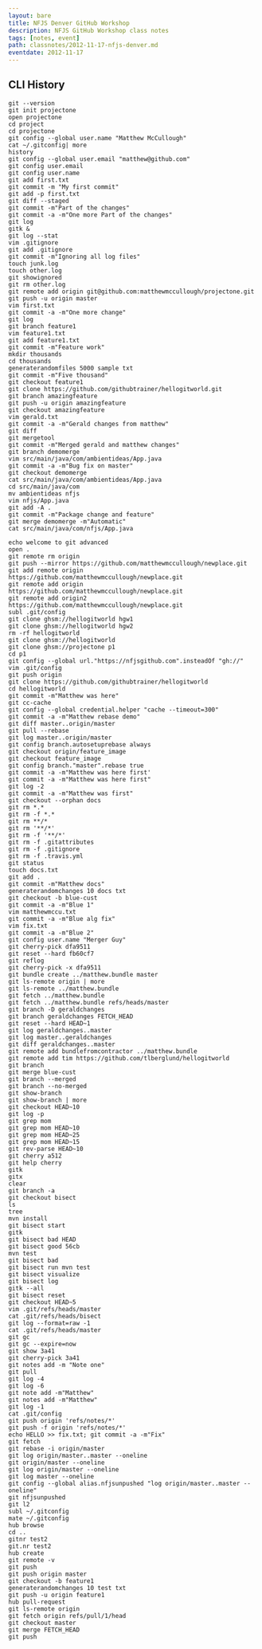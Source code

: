 ```yaml
---
layout: bare
title: NFJS Denver GitHub Workshop
description: NFJS GitHub Workshop class notes
tags: [notes, event]
path: classnotes/2012-11-17-nfjs-denver.md
eventdate: 2012-11-17
---
```


## CLI History

    git --version
    git init projectone
    open projectone
    cd project
    cd projectone
    git config --global user.name "Matthew McCullough"
    cat ~/.gitconfig| more
    history
    git config --global user.email "matthew@github.com"
    git config user.email
    git config user.name
    git add first.txt
    git commit -m "My first commit"
    git add -p first.txt
    git diff --staged
    git commit -m"Part of the changes"
    git commit -a -m"One more Part of the changes"
    git log 
    gitk &
    git log --stat
    vim .gitignore
    git add .gitignore
    git commit -m"Ignoring all log files"
    touch junk.log
    touch other.log
    git showignored
    git rm other.log
    git remote add origin git@github.com:matthewmccullough/projectone.git
    git push -u origin master
    vim first.txt
    git commit -a -m"One more change"
    git log
    git branch feature1
    vim feature1.txt
    git add feature1.txt
    git commit -m"Feature work"
    mkdir thousands
    cd thousands
    generaterandomfiles 5000 sample txt
    git commit -m"Five thousand"
    git checkout feature1
    git clone https://github.com/githubtrainer/hellogitworld.git
    git branch amazingfeature
    git push -u origin amazingfeature
    git checkout amazingfeature
    vim gerald.txt
    git commit -a -m"Gerald changes from matthew"
    git diff
    git mergetool
    git commit -m"Merged gerald and matthew changes"
    git branch demomerge
    vim src/main/java/com/ambientideas/App.java
    git commit -a -m"Bug fix on master"
    git checkout demomerge
    cat src/main/java/com/ambientideas/App.java
    cd src/main/java/com
    mv ambientideas nfjs
    vim nfjs/App.java
    git add -A .
    git commit -m"Package change and feature"
    git merge demomerge -m"Automatic"
    cat src/main/java/com/nfjs/App.java

    echo welcome to git advanced
    open .
    git remote rm origin
    git push --mirror https://github.com/matthewmccullough/newplace.git
    git add remote origin https://github.com/matthewmccullough/newplace.git
    git remote add origin https://github.com/matthewmccullough/newplace.git
    git remote add origin2 https://github.com/matthewmccullough/newplace.git
    subl .git/config
    git clone ghsm://hellogitworld hgw1
    git clone ghsm://hellogitworld hgw2
    rm -rf hellogitworld
    git clone ghsm://hellogitworld 
    git clone ghsm://projectone p1
    cd p1
    git config --global url."https://nfjsgithub.com".insteadOf "gh://"
    vim .git/config
    git push origin
    git clone https://github.com/githubtrainer/hellogitworld
    cd hellogitworld
    git commit -m"Matthew was here"
    git cc-cache
    git config --global credential.helper "cache --timeout=300"
    git commit -a -m"Matthew rebase demo"
    git diff master..origin/master
    git pull --rebase
    git log master..origin/master
    git config branch.autosetuprebase always
    git checkout origin/feature_image
    git checkout feature_image
    git config branch."master".rebase true
    git commit -a -m"Matthew was here first'
    git commit -a -m"Matthew was here first"
    git log -2
    git commit -a -m"Matthew was first"
    git checkout --orphan docs
    git rm *.*
    git rm -f *.*
    git rm **/*
    git rm '**/*'
    git rm -f '**/*'
    git rm -f .gitattributes
    git rm -f .gitignore
    git rm -f .travis.yml
    git status
    touch docs.txt
    git add .
    git commit -m"Matthew docs"
    generaterandomchanges 10 docs txt
    git checkout -b blue-cust
    git commit -a -m"Blue 1"
    vim matthewmccu.txt
    git commit -a -m"Blue alg fix"
    vim fix.txt
    git commit -a -m"Blue 2"
    git config user.name "Merger Guy"
    git cherry-pick dfa9511
    git reset --hard fb60cf7
    git reflog
    git cherry-pick -x dfa9511
    git bundle create ../matthew.bundle master
    git ls-remote origin | more
    git ls-remote ../matthew.bundle
    git fetch ../matthew.bundle
    git fetch ../matthew.bundle refs/heads/master
    git branch -D geraldchanges
    git branch geraldchanges FETCH_HEAD
    git reset --hard HEAD~1
    git log geraldchanges..master
    git log master..geraldchanges
    git diff geraldchanges..master
    git remote add bundlefromcontractor ../matthew.bundle
    git remote add tim https://github.com/tlberglund/hellogitworld
    git branch 
    git merge blue-cust
    git branch --merged
    git branch --no-merged
    git show-branch
    git show-branch | more
    git checkout HEAD~10
    git log -p
    git grep mom 
    git grep mom HEAD~10
    git grep mom HEAD~25
    git grep mom HEAD~15
    git rev-parse HEAD~10
    git cherry a512
    git help cherry
    gitk 
    gitx
    clear
    git branch -a
    git checkout bisect
    ls
    tree
    mvn install
    git bisect start
    gitk
    git bisect bad HEAD
    git bisect good 56cb
    mvn test
    git bisect bad
    git bisect run mvn test
    git bisect visualize
    git bisect log
    gitk --all
    git bisect reset
    git checkout HEAD~5
    vim .git/refs/heads/master
    cat .git/refs/heads/bisect
    git log --format=raw -1
    cat .git/refs/heads/master
    git gc
    git gc --expire=now
    git show 3a41
    git cherry-pick 3a41
    git notes add -m "Note one"
    git pull
    git log -4
    git log -6
    git note add -m"Matthew"
    git notes add -m"Matthew"
    git log -1
    cat .git/config
    git push origin 'refs/notes/*'
    git push -f origin 'refs/notes/*'
    echo HELLO >> fix.txt; git commit -a -m"Fix"
    git fetch
    git rebase -i origin/master
    git log origin/master..master --oneline
    git origin/master --oneline
    git log origin/master --oneline
    git log master --oneline
    git config --global alias.nfjsunpushed "log origin/master..master --oneline"
    git nfjsunpushed
    git l2
    subl ~/.gitconfig
    mate ~/.gitconfig
    hub browse
    cd ..
    gitnr test2
    git.nr test2
    hub create
    git remote -v
    git push
    git push origin master
    git checkout -b feature1
    generaterandomchanges 10 test txt
    git push -u origin feature1
    hub pull-request
    git ls-remote origin
    git fetch origin refs/pull/1/head
    git checkout master
    git merge FETCH_HEAD
    git push 

